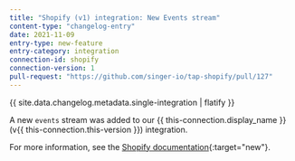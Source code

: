 ```yaml
---
title: "Shopify (v1) integration: New Events stream"
content-type: "changelog-entry"
date: 2021-11-09
entry-type: new-feature
entry-category: integration
connection-id: shopify
connection-version: 1
pull-request: "https://github.com/singer-io/tap-shopify/pull/127"
---
```

{{ site.data.changelog.metadata.single-integration | flatify }}

A new `events` stream was added to our {{ this-connection.display_name }} (v{{ this-connection.this-version }}) integration.

For more information, see the [Shopify documentation](https://shopify.dev/api/admin-rest/2021-10/resources/event#top){:target="new"}.